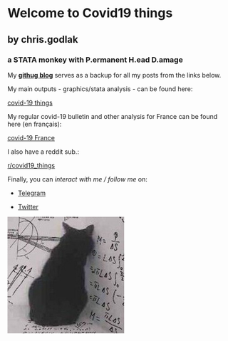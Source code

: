 
# Welcome to Covid19 things 
## by chris.godlak
### a STATA monkey with P.ermanent H.ead D.amage

My **[githug blog](https://chrisgodlak.github.io/)** serves as a backup for all my posts from the links below.

My main outputs - graphics/stata analysis - can be found here:

[covid-19 things](https://godlak.substack.com/) 

My regular covid-19 bulletin and other analysis for France can be found here (en français):

[covid-19 France](https://chrisgodlak.medium.com/)

I also have a reddit sub.:

[r/covid19_things](https://www.reddit.com/r/Covid19_things/)

Finally, you can _interact with me / follow me_ on:

- [Telegram](https://t.me/chrisgodlak)

- [Twitter](https://twitter.com/ChrisGodlak)

![Image](https://raw.githubusercontent.com/chrisgodlak/covid19/main/images/statacat.png)
